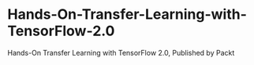 # Hands-On-Transfer-Learning-with-TensorFlow-2.0
Hands-On Transfer Learning with TensorFlow 2.0, Published by Packt
